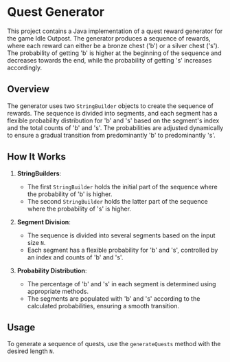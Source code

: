# Quest Generator

This project contains a Java implementation of a quest reward generator for the game Idle Outpost. The generator produces a sequence of rewards, where each reward can either be a bronze chest ('b') or a silver chest ('s'). The probability of getting 'b' is higher at the beginning of the sequence and decreases towards the end, while the probability of getting 's' increases accordingly.

## Overview

The generator uses two `StringBuilder` objects to create the sequence of rewards. The sequence is divided into segments, and each segment has a flexible probability distribution for 'b' and 's' based on the segment's index and the total counts of 'b' and 's'. The probabilities are adjusted dynamically to ensure a gradual transition from predominantly 'b' to predominantly 's'.

## How It Works

1. **StringBuilders**:
    - The first `StringBuilder` holds the initial part of the sequence where the probability of 'b' is higher.
    - The second `StringBuilder` holds the latter part of the sequence where the probability of 's' is higher.

2. **Segment Division**:
    - The sequence is divided into several segments based on the input size `N`.
    - Each segment has a flexible probability for 'b' and 's', controlled by an index and counts of 'b' and 's'.

3. **Probability Distribution**:
    - The percentage of 'b' and 's' in each segment is determined using appropriate methods.
    - The segments are populated with 'b' and 's' according to the calculated probabilities, ensuring a smooth transition.

## Usage

To generate a sequence of quests, use the `generateQuests` method with the desired length `N`.